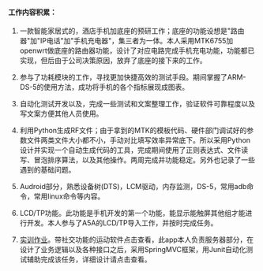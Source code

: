 #### 工作内容积累：
1.	一款智能家居式的，酒店手机加底座的预研工作；底座的功能设想是"路由器"加"IP电话"加"手机充电器"，集三者为一体。本人采用MTK6755加openwrt做底座的路由器功能，设计了对应电路完成手机充电功能，功能都已实现，但后由于公司决策原因，放弃了底座的接下来的工作。  

2.	参与了功耗模块的工作，寻找更加快捷高效的测试手段。期间掌握了ARM-DS-5的使用方法，成功将手机的各个指标展现成图表。  

3.	自动化测试开发以及，完成一些测试和文案整理工作，验证软件可靠程度以及写文案方便其他人员使用。  

4.	利用Python生成RF文件；由于拿到的MTK的模板代码、硬件部门调试好的参数文件两类文件大小都不小，手动对比填写效率异常底下。所以采用Python设计并实现一个自动生成代码的工具，完成期间使用了正则表达式、文件读写、冒泡排序算法，以及其他操作。两周完成并功能稳定。另外也记录了一些遇到的基础问题。  

5.	Audroid部分，熟悉设备树(DTS)，LCM驱动，内存监测，DS-5，常用adb命令，常用linux命令等内容。  

6.	LCD/TP功能。此功能是手机开发的第一个功能，能显示能触屏其他组才能进行开发。本人参与了A5A的LCD/TP导入工作，并按时完成任务。  

7.	[实训作业](https://github.com/afshare/homework1)。带社交功能的运动软件点击查看，此app本人负责服务器部分，在设计了业务逻辑以及各种接口之后，采用SpringMVC框架，用Junit自动化测试辅助完成该任务，详细设计请点击查看。  

